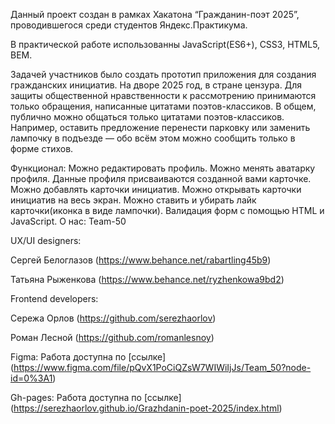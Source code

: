 Данный проект создан в рамках Хакатона “Гражданин-поэт 2025”, проводившегося среди студентов Яндекс.Практикума.

В практической работе использованны JavaScript(ES6+), CSS3, HTML5, BEM.

Задачей участников было создать прототип приложения для создания гражданских инициатив. На дворе 2025 год, в стране цензура. Для защиты общественной нравственности к рассмотрению принимаются только обращения, написанные цитатами поэтов-классиков. В общем, публично можно общаться только цитатами поэтов-классиков. Например, оставить предложение перенести парковку или заменить лампочку в подъезде — обо всём этом можно сообщить только в форме стихов.

Функционал:
Можно редактировать профиль.
Можно менять аватарку профиля.
Данные профиля присваиваются созданной вами карточке.
Можно добавлять карточки инициатив.
Можно открывать карточки инициатив на весь экран.
Можно ставить и убирать лайк карточки(иконка в виде лампочки).
Валидация форм с помощью HTML и JavaScript.
О нас:
Team-50

UX/UI designers:

Сергей Белоглазов (https://www.behance.net/rabartling45b9)

Татьяна Рыженкова (https://www.behance.net/ryzhenkowa9bd2)

Frontend developers:

Сережа Орлов (https://github.com/serezhaorlov)

Роман Лесной (https://github.com/romanlesnoy)

Figma:
Работа доступна по [ссылке] (https://www.figma.com/file/pQvX1PoCiQZsW7WIWiIjJs/Team_50?node-id=0%3A1)

Gh-pages:
Работа доступна по [ссылке] (https://serezhaorlov.github.io/Grazhdanin-poet-2025/index.html)
